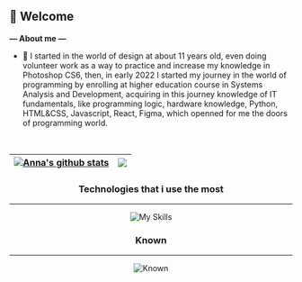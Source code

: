 ## 🦆 Welcome

**— About me —**

- 🦜 I started in the world of design at about 11 years old, even doing volunteer work as a way to practice and increase my knowledge in Photoshop CS6, then, in early 2022 I started my journey in the world of programming by enrolling at higher education course in Systems Analysis and Development, acquiring in this journey knowledge of IT fundamentals, like programming logic, hardware knowledge, Python, HTML&CSS, Javascript, React, Figma, which openned for me the doors of programming world.

<br/>

<div align="center">

| <a href="https://github.com/annaluizando/github-readme-stats"><img align="center" src="https://github-readme-stats-fawn-gamma.vercel.app/api?username=annaluizando&show_icons=true&theme=dark&hide_border=true" alt="Anna's github stats" /></a> | <a href="https://github.com/annaluizando/github-readme-stats"><img align="center" src="https://github-readme-stats-fawn-gamma.vercel.app/api/top-langs/?username=annaluizando&layout=compact&langs_count=6&theme=dark&hide_border=true" /></a> |
| ------------- | ------------- |

</div>

<div align="center">
  
### Technologies that i use the most
<hr/>

![My Skills](https://skillicons.dev/icons?i=js,ts,go,next,expressjs,linux,bash,git,postman,figma)


### Known 
<hr/>

![Known](https://skillicons.dev/icons?i=java,py,mongodb,angular,svelte,react,materialui,tailwind,styledcomponents,vercel)

</div>
